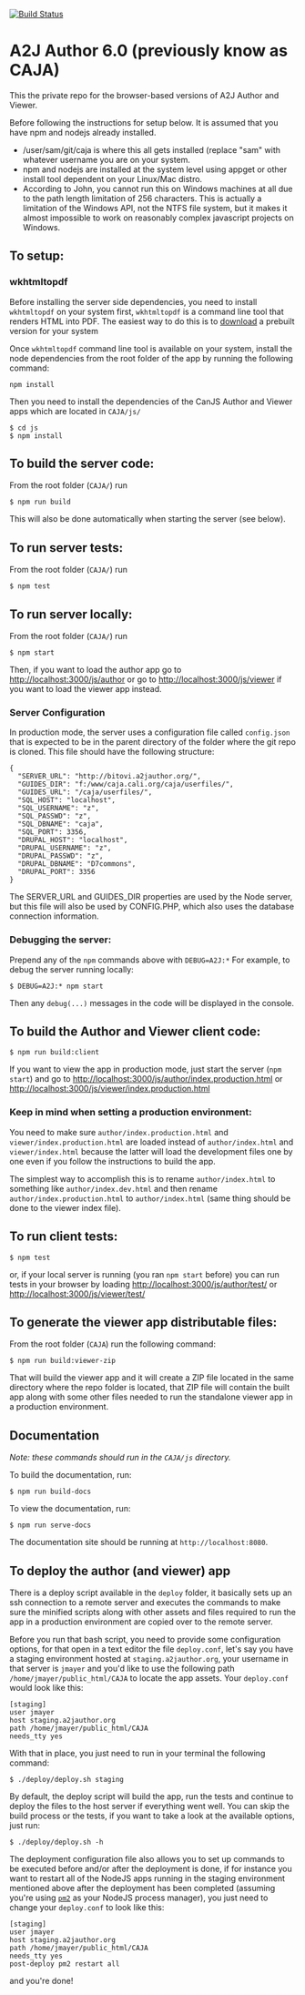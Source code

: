 [![Build Status](https://api.travis-ci.com/CCALI/CAJA.svg?token=CrXpSAsYvh8VrmswxMau&branch=bitovi)](https://magnum.travis-ci.com/CCALI/CAJA/)

A2J Author 6.0 (previously know as CAJA)
====

This the private repo for the browser-based versions of A2J Author and Viewer.

Before following the instructions for setup below.  It is assumed that you have npm and nodejs already installed.

- /user/sam/git/caja is where this all gets installed (replace "sam" with whatever username you are on your system.
- npm and nodejs are installed at the system level using appget or other install tool dependent on your Linux/Mac distro.
- According to John, you cannot run this on Windows machines at all due to the path length limitation of 256 characters.  This is actually a limitation of the Windows API, not the NTFS file system, but it makes it almost impossible to work on reasonably complex javascript projects on Windows.


## To setup:

### wkhtmltopdf

Before installing the server side dependencies, you need to install `wkhtmltopdf`
on your system first, `wkhtmltopdf` is a command line tool that renders HTML into PDF. The
easiest way to do this is to [download](http://wkhtmltopdf.org/downloads.html#stable) a
prebuilt version for your system

Once `wkhtmltopdf` command line tool is available on your system, install the
node dependencies from the root folder of the app by running the following command:

```
npm install
```

Then you need to install the dependencies of the CanJS Author and Viewer apps
which are located in `CAJA/js/`

```
$ cd js
$ npm install
```


## To build the server code:

From the root folder (`CAJA/`) run
```
$ npm run build
```
This will also be done automatically when starting the server (see below).


## To run server tests:

From the root folder (`CAJA/`) run
```
$ npm test
```


## To run server locally:

From the root folder (`CAJA/`) run

```
$ npm start
```

Then, if you want to load the author app go to
[http://localhost:3000/js/author](http://localhost:3000/js/author) or go to
[http://localhost:3000/js/viewer](http://localhost:3000/js/viewer) if you want
to load the viewer app instead.

### Server Configuration

In production mode, the server uses a configuration file called `config.json`
that is expected to be in the parent directory of the folder where the git repo
is cloned. This file should have the following structure:
```
{
  "SERVER_URL": "http://bitovi.a2jauthor.org/",
  "GUIDES_DIR": "f:/www/caja.cali.org/caja/userfiles/",
  "GUIDES_URL": "/caja/userfiles/",
  "SQL_HOST": "localhost",
  "SQL_USERNAME": "z",
  "SQL_PASSWD": "z",
  "SQL_DBNAME": "caja",
  "SQL_PORT": 3356,
  "DRUPAL_HOST": "localhost",
  "DRUPAL_USERNAME": "z",
  "DRUPAL_PASSWD": "z",
  "DRUPAL_DBNAME": "D7commons",
  "DRUPAL_PORT": 3356
}
```
The SERVER_URL and GUIDES_DIR properties are used by the Node server, but
this file will also be used by CONFIG.PHP, which also uses the database
connection information.

### Debugging the server:

Prepend any of the `npm` commands above with `DEBUG=A2J:*`
For example, to debug the server running locally:
```
$ DEBUG=A2J:* npm start
```
Then any `debug(...)` messages in the code will be displayed in the console.


## To build the Author and Viewer client code:

```
$ npm run build:client
```

If you want to view the app in production mode, just start the server (`npm start`)
and go to [http://localhost:3000/js/author/index.production.html](http://localhost:3000/js/author/index.production.html)
or [http://localhost:3000/js/viewer/index.production.html](http://localhost:3000/js/viewer/index.production.html)


### Keep in mind when setting a production environment:

You need to make sure `author/index.production.html` and `viewer/index.production.html` are loaded instead of `author/index.html` and `viewer/index.html` because the latter will load the development files one by one even if you follow the instructions to build the app.

The simplest way to accomplish this is to rename `author/index.html` to something like `author/index.dev.html` and then rename `author/index.production.html` to `author/index.html` (same thing should be done to the viewer index file).


## To run client tests:

```
$ npm test
```

or, if your local server is running (you ran `npm start` before) you can run tests in your browser
by loading [http://localhost:3000/js/author/test/](http://localhost:3000/js/author/test/) or
[http://localhost:3000/js/viewer/test/](http://localhost:3000/js/viewer/test/)


## To generate the viewer app distributable files:

From the root folder (`CAJA`) run the following command:

```
$ npm run build:viewer-zip
```

That will build the viewer app and it will create a ZIP file located in the same
directory where the repo folder is located, that ZIP file will contain the built
app along with some other files needed to run the standalone viewer app in a
production environment.


## Documentation
*Note: these commands should run in the `CAJA/js` directory.*

To build the documentation, run:

```
$ npm run build-docs
```

To view the documentation, run:

```
$ npm run serve-docs
```

The documentation site should be running at `http://localhost:8080`.

## To deploy the author (and viewer) app

There is a deploy script available in the `deploy` folder, it basically sets up
an ssh connection to a remote server and executes the commands to make sure the
minified scripts along with other assets and files required to run the app in a
production environment are copied over to the remote server.

Before you run that bash script, you need to provide some configuration options,
for that open in a text editor the file `deploy.conf`, let's say you have a staging
environment hosted at `staging.a2jauthor.org`, your username in that server is `jmayer`
and you'd like to use the following path `/home/jmayer/public_html/CAJA` to locate
the app assets. Your `deploy.conf` would look like this:

```
[staging]
user jmayer
host staging.a2jauthor.org
path /home/jmayer/public_html/CAJA
needs_tty yes
```

With that in place, you just need to run in your terminal the following command:

```
$ ./deploy/deploy.sh staging
```

By default, the deploy script will build the app, run the tests and continue to
deploy the files to the host server if everything went well. You can skip the build
process or the tests, if you want to take a look at the available options, just run:

```
$ ./deploy/deploy.sh -h
```

The deployment configuration file also allows you to set up commands to be executed
before and/or after the deployment is done, if for instance you want to restart
all of the NodeJS apps running in the staging environment mentioned above after the
deployment has been completed (assuming you're using [`pm2`](https://github.com/Unitech/pm2)
as your NodeJS process manager), you just need to change your `deploy.conf` to
look like this:

```
[staging]
user jmayer
host staging.a2jauthor.org
path /home/jmayer/public_html/CAJA
needs_tty yes
post-deploy pm2 restart all
```
and you're done!
